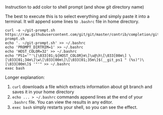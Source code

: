 Instruction to add color to shell prompt (and show git directory name)

The best to execute this is to select everything and simply paste it
into a terminal. It will append some lines to `.bashrc` file in home
directory.

~~~ {.bash}
curl -o ~/git-prompt.sh https://raw.githubusercontent.com/git/git/master/contrib/completion/git-prompt.sh
echo '. ~/git-prompt.sh' >> ~/.bashrc
echo 'PROMPT_DIRTRIM=1' >> ~/.bashrc
echo 'HOST_COLOR=32' >> ~/.bashrc
echo "PS1='"'\[\033[01;${HOST_COLOR}m\]\u@\h\[\033[00m\] \[\033[01;34m\]\w\[\033[00m\]\[\033[01;35m\]$(__git_ps1 " (%s)")\[\033[00m\]$ '"'" >> ~/.bashrc
exec bash
~~~

Longer explanation:

1. `curl` downloads a file which extracts information about git branch
   and saves it in your home directory
2. `echo ... > ~/.bashrc` commands append lines at the end of your
   `.bashrc` file. You can view the results in any editor.
3. `exec bash` simply restarts your shell, so you can see the effect.

